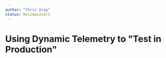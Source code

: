```yaml
---
author: "Chris Gray"
status: ReviewLevel1
---
```


# Using Dynamic Telemetry to "Test in Production"
